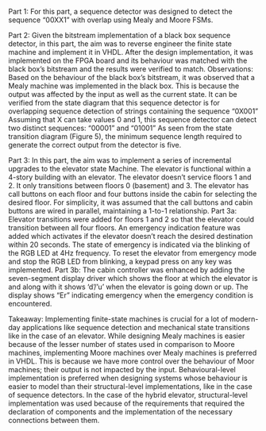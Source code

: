 Part 1: 
For this part, a sequence detector was designed to detect the sequence “00XX1” with overlap using Mealy and Moore FSMs. 

Part 2: 
Given the bitstream implementation of a black box sequence detector, in this part, the aim was to reverse engineer the finite state machine and implement it in VHDL. After the design implementation, it was implemented on the FPGA board and its behaviour was matched with the black box’s bitstream and the results were verified to match. 
Observations:
Based on the behaviour of the black box’s bitstream, it was observed that a Mealy machine was implemented in the black box. This is because the output was affected by the input as well as the current state. 
It can be verified from the state diagram that this sequence detector is for overlapping sequence detection of strings containing the sequence “0X001” 
Assuming that X can take values 0 and 1, this sequence detector can detect two distinct sequences: “00001” and “01001”
As seen from the state transition diagram (Figure 5), the minimum sequence length required to generate the correct output from the detector is five.

Part 3: 
In this part, the aim was to implement a series of incremental upgrades to the elevator state Machine. The elevator is functional within a 4-story building with an elevator.
The elevator doesn’t service floors 1 and 2. It only transitions between floors 0 (basement) and 3. The elevator has call buttons on each floor and four buttons inside the cabin for selecting the desired floor. For simplicity, it was assumed that the call buttons and cabin buttons are wired in parallel, maintaining a 1-to-1 relationship.
Part 3a:
Elevator transitions were added for floors 1 and 2 so that the elevator could transition between all four floors.
An emergency indication feature was added which activates if the elevator doesn’t reach the desired destination within 20 seconds. The state of emergency is indicated via the blinking of the RGB LED at 4Hz frequency. To reset the elevator from emergency mode and stop the RGB LED from blinking, a keypad press on any key was implemented.
Part 3b: 
The cabin controller was enhanced by adding the seven-segment display driver which shows the floor at which the elevator is and along with it shows ‘d’/’u’ when the elevator is going down or up. The display shows “Er” indicating emergency when the emergency condition is encountered.

Takeaway:
Implementing finite-state machines is crucial for a lot of modern-day applications like sequence detection and mechanical state transitions like in the case of an elevator. While designing Mealy machines is easier because of the lesser number of states used in comparison to Moore machines, implementing Moore machines over Mealy machines is preferred in VHDL. This is because we have more control over the behaviour of Moor machines; their output is not impacted by the input. Behavioural-level implementation is preferred when designing systems whose behaviour is easier to model than their structural-level implementations, like in the case of sequence detectors. In the case of the hybrid elevator, structural-level implementation was used because of the requirements that required the declaration of components and the implementation of the necessary connections between them. 
